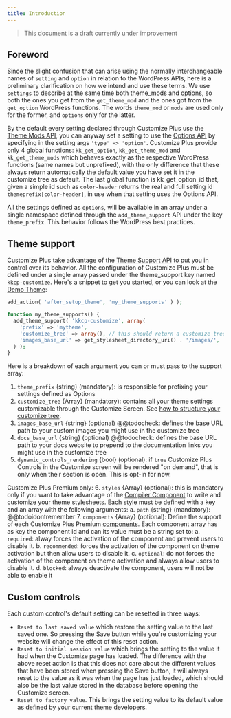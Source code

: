 ```yaml
---
title: Introduction
---
```


> This document is a draft currently under improvement

## Foreword

Since the slight confusion that can arise using the normally interchangeable names of `setting` and `option` in relation to the WordPress APIs, here is a preliminary clarification on how we intend and use these terms.
We use `settings` to describe at the same time both theme_mods and options, so both the ones you get from the `get_theme_mod` and the ones got from the `get_option` WordPress functions. The words `theme_mod` or `mods` are used only for the former, and `options` only for the latter.

By the default every setting declared through Customize Plus use the [Theme Mods API](https://codex.wordpress.org/Theme_Modification_API), you can anyway set a setting to use the [Options API](https://codex.wordpress.org/Options_API) by specifying in the setting args `'type' => 'option'`.
Customize Plus provide only 4 global functions: `kk_get_option`, `kk_get_theme_mod` and `kk_get_theme_mods` which behaves exactly as the respective WordPress functions (same names but unprefixed), with the only difference that these always return automatically the default value you have set it in the customize tree as default. The last global function is kk_get_option_id that, given a simple id such as `color-header` returns the real and full setting id `themeprefix[color-header]`, in use when that setting uses the Options API.

All the settings defined as `options`, will be available in an array under a single namespace defined through the `add_theme_support` API under the key `theme_prefix`.
This behavior follows the WordPress best practices.

## Theme support

Customize Plus take advantage of the [Theme Support API](https://developer.wordpress.org/reference/functions/add_theme_support/) to put you in control over its behavior.
All the configuration of Customize Plus must be defined under a single array passed under the theme_support key named `kkcp-customize`. Here's a snippet to get you started, or you can look at the [Demo Theme](https://github.com/knitkode/customize-plus-demo):

```php
add_action( 'after_setup_theme', 'my_theme_supports' ) );

function my_theme_supports() {
  add_theme_support( 'kkcp-customize', array(
    'prefix' => 'mytheme',
    'customize_tree' => array(), // this should return a customize tree array
    'images_base_url' => get_stylesheet_directory_uri() . '/images/',
  ) );
}
```

Here is a breakdown of each argument you can or must pass to the support array:

1. `theme_prefix` {string} (mandatory): is responsible for prefixing your settings defined as Options
2. `customize_tree` {Array} (mandatory): contains all your theme settings customizable through the Customize Screen. See [how to structure your customize tree](@@todolink).
3. `images_base_url` {string} (optional) @@todocheck: defines the base URL path to your custom images you might use in the customize tree
4. `docs_base_url` {string} (optional) @@todocheck: defines the base URL path to your docs website to prepend to the documentation links you might use in the customize tree
5. `dynamic_controls_rendering` {bool} (optional): if `true` Customize Plus Controls in the Customize screen will be rendered "on demand", that is only when their section is open. This is opt-in for now.

Customize Plus Premium only:
6. `styles` {Array} (optional): this is mandatory only if you want to take advantage of the [Compiler Component](@@todolink) to write and customize your theme stylesheets. Each style must be defined with a key and an array with the following arguments:
  a. `path` {string} (mandatory): @@todoidontremember
7. `components` {Array} (optional): Define the support of each Customize Plus Premium [components](@@todolink). Each component array has as key the component id and can its value must be a string set to:
  a. `required`: alway forces the activation of the component and prevent users to disable it.
  b. `recommended`: forces the activation of the component on theme activation but then allow users to disable it.
  c. `optional`: do not forces the activation of the component on theme activation and always allow users to disable it.
  d. `blocked`: always deactivate the component, users will not be able to enable it

## Custom controls

Each custom control's default setting can be resetted in three ways:

- `Reset to last saved value` which restore the setting value to the last saved one. So pressing the Save button while  you're customizing your website will change the effect of this reset action.
- `Reset to initial session value` which brings the setting to the value it had when the Customize page has loaded. The difference with the above reset action is that this does not care about the different values that have been stored when pressing the Save button, it will always reset to the value as it was when the page has just loaded, which should also be the last value stored in the database before opening the Customize screen.
- `Reset to factory value`. This brings the setting value to its default value as defined by your current theme developers.
